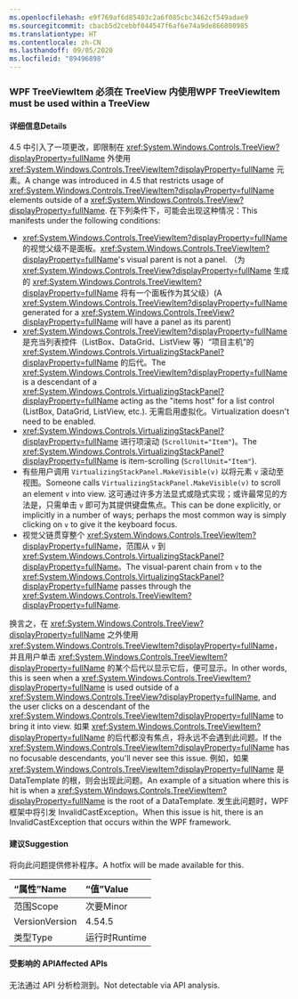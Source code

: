```yaml
---
ms.openlocfilehash: e9f769af6d85403c2a6f085cbc3462cf549adae9
ms.sourcegitcommit: cbacb5d2cebbf044547f6af6e74a9de866800985
ms.translationtype: HT
ms.contentlocale: zh-CN
ms.lasthandoff: 09/05/2020
ms.locfileid: "89496898"
---
```

### <a name="wpf-treeviewitem-must-be-used-within-a-treeview"></a><span data-ttu-id="b8234-101">WPF TreeViewItem 必须在 TreeView 内使用</span><span class="sxs-lookup"><span data-stu-id="b8234-101">WPF TreeViewItem must be used within a TreeView</span></span>

#### <a name="details"></a><span data-ttu-id="b8234-102">详细信息</span><span class="sxs-lookup"><span data-stu-id="b8234-102">Details</span></span>

<span data-ttu-id="b8234-103">4\.5 中引入了一项更改，即限制在 <xref:System.Windows.Controls.TreeView?displayProperty=fullName> 外使用 <xref:System.Windows.Controls.TreeViewItem?displayProperty=fullName> 元素。</span><span class="sxs-lookup"><span data-stu-id="b8234-103">A change was introduced in 4.5 that restricts usage of <xref:System.Windows.Controls.TreeViewItem?displayProperty=fullName> elements outside of a <xref:System.Windows.Controls.TreeView?displayProperty=fullName>.</span></span> <span data-ttu-id="b8234-104">在下列条件下，可能会出现这种情况：</span><span class="sxs-lookup"><span data-stu-id="b8234-104">This manifests under the following conditions:</span></span><ul><li><span data-ttu-id="b8234-105"><xref:System.Windows.Controls.TreeViewItem?displayProperty=fullName> 的视觉父级不是面板。</span><span class="sxs-lookup"><span data-stu-id="b8234-105"><xref:System.Windows.Controls.TreeViewItem?displayProperty=fullName>'s visual parent is not a panel.</span></span> <span data-ttu-id="b8234-106">（为 <xref:System.Windows.Controls.TreeView?displayProperty=fullName> 生成的 <xref:System.Windows.Controls.TreeViewItem?displayProperty=fullName> 将有一个面板作为其父级）</span><span class="sxs-lookup"><span data-stu-id="b8234-106">(A <xref:System.Windows.Controls.TreeViewItem?displayProperty=fullName> generated for a <xref:System.Windows.Controls.TreeView?displayProperty=fullName> will have a panel as its parent)</span></span></li><li><span data-ttu-id="b8234-107"><xref:System.Windows.Controls.TreeViewItem?displayProperty=fullName> 是充当列表控件（ListBox、DataGrid、ListView 等）“项目主机”的 <xref:System.Windows.Controls.VirtualizingStackPanel?displayProperty=fullName> 的后代。</span><span class="sxs-lookup"><span data-stu-id="b8234-107">The <xref:System.Windows.Controls.TreeViewItem?displayProperty=fullName> is a descendant of a <xref:System.Windows.Controls.VirtualizingStackPanel?displayProperty=fullName> acting as the &quot;items host&quot; for a list control (ListBox, DataGrid, ListView, etc.).</span></span> <span data-ttu-id="b8234-108">无需启用虚拟化。</span><span class="sxs-lookup"><span data-stu-id="b8234-108">Virtualization doesn't need to be enabled.</span></span></li><li><span data-ttu-id="b8234-109"><xref:System.Windows.Controls.VirtualizingStackPanel?displayProperty=fullName> 进行项滚动 (<code>ScrollUnit=&quot;Item&quot;</code>)。</span><span class="sxs-lookup"><span data-stu-id="b8234-109">The <xref:System.Windows.Controls.VirtualizingStackPanel?displayProperty=fullName> is item-scrolling (<code>ScrollUnit=&quot;Item&quot;</code>).</span></span></li><li><span data-ttu-id="b8234-110">有些用户调用 <code>VirtualizingStackPanel.MakeVisible(v)</code> 以将元素 <code>v</code> 滚动至视图。</span><span class="sxs-lookup"><span data-stu-id="b8234-110">Someone calls <code>VirtualizingStackPanel.MakeVisible(v)</code> to scroll an element <code>v</code> into view.</span></span> <span data-ttu-id="b8234-111">这可通过许多方法显式或隐式实现；或许最常见的方法是，只需单击 <code>v</code> 即可为其提供键盘焦点。</span><span class="sxs-lookup"><span data-stu-id="b8234-111">This can be done explicitly, or implicitly in a number of ways; perhaps the most common way is simply clicking on <code>v</code> to give it the keyboard focus.</span></span></li><li><span data-ttu-id="b8234-112">视觉父链贯穿整个 <xref:System.Windows.Controls.TreeViewItem?displayProperty=fullName>，范围从 <code>v</code> 到 <xref:System.Windows.Controls.VirtualizingStackPanel?displayProperty=fullName>。</span><span class="sxs-lookup"><span data-stu-id="b8234-112">The visual-parent chain from <code>v</code> to the <xref:System.Windows.Controls.VirtualizingStackPanel?displayProperty=fullName> passes through the <xref:System.Windows.Controls.TreeViewItem?displayProperty=fullName>.</span></span></li></ul><span data-ttu-id="b8234-113">换言之，在 <xref:System.Windows.Controls.TreeView?displayProperty=fullName> 之外使用 <xref:System.Windows.Controls.TreeViewItem?displayProperty=fullName>，并且用户单击 <xref:System.Windows.Controls.TreeViewItem?displayProperty=fullName> 的某个后代以显示它后，便可显示。</span><span class="sxs-lookup"><span data-stu-id="b8234-113">In other words, this is seen when a <xref:System.Windows.Controls.TreeViewItem?displayProperty=fullName> is used outside of a <xref:System.Windows.Controls.TreeView?displayProperty=fullName>, and the user clicks on a descendant of the <xref:System.Windows.Controls.TreeViewItem?displayProperty=fullName> to bring it into view.</span></span> <span data-ttu-id="b8234-114">如果 <xref:System.Windows.Controls.TreeViewItem?displayProperty=fullName> 的后代都没有焦点，将永远不会遇到此问题。</span><span class="sxs-lookup"><span data-stu-id="b8234-114">If the <xref:System.Windows.Controls.TreeViewItem?displayProperty=fullName> has no focusable descendants, you'll never see this issue.</span></span> <span data-ttu-id="b8234-115">例如，如果 <xref:System.Windows.Controls.TreeViewItem?displayProperty=fullName> 是 DataTemplate 的根，则会出现此问题。</span><span class="sxs-lookup"><span data-stu-id="b8234-115">An example of a situation where this is hit is when a <xref:System.Windows.Controls.TreeViewItem?displayProperty=fullName> is the root of a DataTemplate.</span></span> <span data-ttu-id="b8234-116">发生此问题时，WPF 框架中将引发 InvalidCastException。</span><span class="sxs-lookup"><span data-stu-id="b8234-116">When this issue is hit, there is an InvalidCastException that occurs within the WPF framework.</span></span>

#### <a name="suggestion"></a><span data-ttu-id="b8234-117">建议</span><span class="sxs-lookup"><span data-stu-id="b8234-117">Suggestion</span></span>

<span data-ttu-id="b8234-118">将向此问题提供修补程序。</span><span class="sxs-lookup"><span data-stu-id="b8234-118">A hotfix will be made available for this.</span></span>

| <span data-ttu-id="b8234-119">“属性”</span><span class="sxs-lookup"><span data-stu-id="b8234-119">Name</span></span>    | <span data-ttu-id="b8234-120">“值”</span><span class="sxs-lookup"><span data-stu-id="b8234-120">Value</span></span>       |
|:--------|:------------|
| <span data-ttu-id="b8234-121">范围</span><span class="sxs-lookup"><span data-stu-id="b8234-121">Scope</span></span>   |<span data-ttu-id="b8234-122">次要</span><span class="sxs-lookup"><span data-stu-id="b8234-122">Minor</span></span>|
|<span data-ttu-id="b8234-123">Version</span><span class="sxs-lookup"><span data-stu-id="b8234-123">Version</span></span>|<span data-ttu-id="b8234-124">4.5</span><span class="sxs-lookup"><span data-stu-id="b8234-124">4.5</span></span>|
|<span data-ttu-id="b8234-125">类型</span><span class="sxs-lookup"><span data-stu-id="b8234-125">Type</span></span>|<span data-ttu-id="b8234-126">运行时</span><span class="sxs-lookup"><span data-stu-id="b8234-126">Runtime</span></span>|

#### <a name="affected-apis"></a><span data-ttu-id="b8234-127">受影响的 API</span><span class="sxs-lookup"><span data-stu-id="b8234-127">Affected APIs</span></span>

<span data-ttu-id="b8234-128">无法通过 API 分析检测到。</span><span class="sxs-lookup"><span data-stu-id="b8234-128">Not detectable via API analysis.</span></span>

<!--

#### Affected APIs

Not detectable via API analysis.

-->
